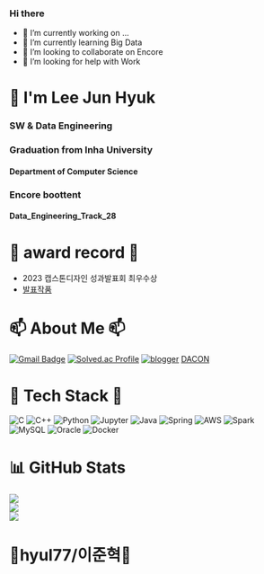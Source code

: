 ### Hi there
- 🔭 I’m currently working on ...
- 🌱 I’m currently learning Big Data
- 👯 I’m looking to collaborate on Encore
- 🤔 I’m looking for help with Work


<h1 align="left">👋 I'm Lee Jun Hyuk</h1>
<h3 align="left">SW & Data Engineering</h3>
<h3 align="left">Graduation from Inha University </h3>
<h4 align="left">Department of Computer Science</h4>
<h3 align="left">Encore boottent</h3>
<h4 align="left">Data_Engineering_Track_28</h4>

# 🥇 award record 🥇
- 2023 캡스톤디자인 성과발표회 최우수상
- [발표작품](https://github.com/hyul77/VIP)


# 📫 About Me 📫

[![Gmail Badge](https://img.shields.io/badge/Gmail-d14836?style=flat-square&logo=Gmail&logoColor=white&link=mailto:kimhyul77@gmail.com)](kimhyul77@gmail.com)
[![Solved.ac Profile](http://mazassumnida.wtf/api/mini/generate_badge?boj=hyul7)](https://solved.ac/hyul7/)
[![blogger](https://img.shields.io/badge/blogger-FF5722.svg?style=for-the-badge&logo=blogger&logoColor=white)](https://hyul-code.tistory.com/)
[DACON](https://dacon.io/myprofile/474256/home)



# 📖 Tech Stack 📖
![C](https://img.shields.io/badge/c-A8B9CC?style=for-the-badge&logo=cColor=white)
![C++](https://img.shields.io/badge/C++-00599C?style=for-the-badge&logo=cpluspluslogoColor=white)
![Python](https://img.shields.io/badge/Python-3670A0?style=for-the-badge&logo=python&logoColor=ffdd54)
![Jupyter](https://img.shields.io/badge/jupyter-F37626?style=for-the-badge&logo=jupyter&logoColor=white)
![Java](https://img.shields.io/badge/Java-%23ED8B00.svg?style=for-the-badge&logo=openjdk&logoColor=white)
![Spring](https://img.shields.io/badge/spring-6DB33F.svg?style=for-the-badge&logo=spring&logoColor=white)
![AWS](https://img.shields.io/badge/AWS-%23FF9900.svg?style=for-the-badge&logo=amazon-aws&logoColor=white)
![Spark](https://img.shields.io/badge/apachespark-E25A1C.svg?style=for-the-badge&logo=apachespark&logoColor=white)
![MySQL](https://img.shields.io/badge/Mysql-%2300000f.svg?style=for-the-badge&logo=mysql&logoColor=white)
![Oracle](https://img.shields.io/badge/Oracle-%F80000.svg?style=for-the-badge&logo=oracle&logoColor=white)
![Docker](https://img.shields.io/badge/Docker-%230db7ed.svg?style=for-the-badge&logo=docker&logoColor=white)


# 📊 GitHub Stats
![](https://github-readme-stats.vercel.app/api?username=hyul77&show_icons=true&theme=dark&hide_border=false&include_all_commits=true&count_private=false)<br/>
![](https://github-readme-streak-stats.herokuapp.com/?user=hyul77&theme=dark&hide_border=false)<br/>
![](https://github-readme-stats.vercel.app/api/top-langs/?username=hyul77&theme=dark&hide_border=false&include_all_commits=true&count_private=false&layout=compact)


# 🌟hyul77/이준혁🌟


<!--
<div align="center">
  <h3>📖 Tech Stack 📖</h3>
  <br>
  <p>⭐ Platform & Languages ⭐</p>
</div>
<div align="center">
	<img src="https://img.shields.io/badge/CSharp-239120?style=flat&logo=CSharp&logoColor=white" />
	<img src="https://img.shields.io/badge/Linux-FCC624?style=flat&logo=Linux&logoColor=white" />
  <br>
  <img src="https://img.shields.io/badge/MSSQL-CC2927?style=flat&logo=MSSQL&logoColor=white" />
  <img src="https://img.shields.io/badge/MariaDB-003545?style=flat&logo=MariaDB&logoColor=white" />
  <br>
	<img src="https://img.shields.io/badge/HTML5-E34F26?style=flat&logo=HTML5&logoColor=white" />
	<img src="https://img.shields.io/badge/CSS3-1572B6?style=flat&logo=CSS3&logoColor=white" />
</div>
<br>
<div align="center">
  <p>:망치와_렌치: Tools :망치와_렌치:</p>
</div>
<div align="center">
	<img src="https://img.shields.io/badge/visualstudio-5C2D91?style=flat&logo=visualstudio&logoColor=white" />
	<img src="https://img.shields.io/badge/visualstudiocode-007ACC?style=flat&logo=visualstudiocode&logoColor=white" />
  <br>
	<img src="https://img.shields.io/badge/visualstudiocode-007ACC?style=flat&logo=visualstudiocode&logoColor=white" />
</div>
<br><br>
----1차----
<div align="center">
  <img src="https://github-readme-stats.vercel.app/api/top-langs/?username=hyul77&layout=compact"><br><br>
</div>
<img src="https://github-readme-stats.vercel.app/api/top-langs/?username=hyul77&layout=compact"><br><br>
<img src="https://github-readme-stats.vercel.app/api?username=hyul77&show_icons=true">
<div align="center">
	<img src="https://img.shields.io/badge/Java-007396?style=flat&logo=Java&logoColor=white" />
	<img src="https://img.shields.io/badge/HTML5-E34F26?style=flat&logo=HTML5&logoColor=white" />
	<img src="https://img.shields.io/badge/CSS3-1572B6?style=flat&logo=CSS3&logoColor=white" />
</div>
-->

